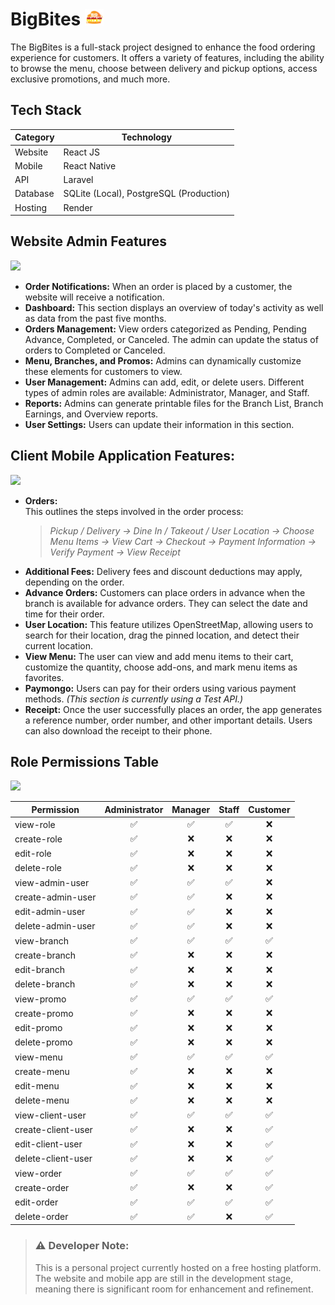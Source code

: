


# BigBites <img src="readmefiles/icon.png" width="30" /> 

The BigBites is a full-stack project designed to enhance the food ordering experience for customers. It offers a variety of features, including the ability to browse the menu, choose between delivery and pickup options, access exclusive promotions, and much more.

## Tech Stack

| Category   | Technology                     |
|------------|--------------------------------|
| Website    | React JS                       |
| Mobile     | React Native                   |
| API        | Laravel                        |
| Database   | SQLite (Local), PostgreSQL (Production) |
| Hosting    | Render                         |


## Website Admin Features
<img src="readmefiles/bigbitesweb1.gif" width="600" />

- **Order Notifications:** When an order is placed by a customer, the website will receive a notification.
- **Dashboard:** This section displays an overview of today's activity as well as data from the past five months.
- **Orders Management:** View orders categorized as Pending, Pending Advance, Completed, or Canceled. The admin can update the status of orders to Completed or Canceled.
- **Menu, Branches, and Promos:** Admins can dynamically customize these elements for customers to view.
- **User Management:** Admins can add, edit, or delete users. Different types of admin roles are available: Administrator, Manager, and Staff.
- **Reports:** Admins can generate printable files for the Branch List, Branch Earnings, and Overview reports.
- **User Settings:** Users can update their information in this section.

## Client Mobile Application Features:
<img src="readmefiles/bigbitesmobile.gif" height="300" />

- **Orders:**  
  This outlines the steps involved in the order process:  
   > *Pickup / Delivery → Dine In / Takeout / User Location → Choose Menu Items → View Cart → Checkout → Payment Information → Verify Payment → View Receipt*
- **Additional Fees:** Delivery fees and discount deductions may apply, depending on the order.
- **Advance Orders:** Customers can place orders in advance when the branch is available for advance orders. They can select the date and time for their order.
- **User Location:** This feature utilizes OpenStreetMap, allowing users to search for their location, drag the pinned location, and detect their current location.
- **View Menu:** The user can view and add menu items to their cart, customize the quantity, choose add-ons, and mark menu items as favorites.
- **Paymongo:**  Users can pay for their orders using various payment methods. *(This section is currently using a Test API.)*
- **Receipt:** Once the user successfully places an order, the app generates a reference number, order number, and other important details. Users can also download the receipt to their phone.


## Role Permissions Table
<img src="readmefiles/bigbitesweb2.gif" width="600" />

| Permission            | Administrator | Manager | Staff | Customer |
|-----------------------|:-------------:|:-------:|:-----:|:--------:|
| view-role             | ✅            | ✅      | ✅    | ❌       |
| create-role           | ✅            | ❌      | ❌    | ❌       |
| edit-role             | ✅            | ❌      | ❌    | ❌       |
| delete-role           | ✅            | ❌      | ❌    | ❌       |
| view-admin-user       | ✅            | ✅      | ✅    | ❌       |
| create-admin-user     | ✅            | ✅      | ❌    | ❌       |
| edit-admin-user       | ✅            | ✅      | ❌    | ❌       |
| delete-admin-user     | ✅            | ✅      | ❌    | ❌       |
| view-branch           | ✅            | ✅      | ✅    | ✅       |
| create-branch         | ✅            | ❌      | ❌    | ❌       |
| edit-branch           | ✅            | ❌      | ❌    | ❌       |
| delete-branch         | ✅            | ❌      | ❌    | ❌       |
| view-promo            | ✅            | ✅      | ✅    | ✅       |
| create-promo          | ✅            | ❌      | ❌    | ❌       |
| edit-promo            | ✅            | ❌      | ❌    | ❌       |
| delete-promo          | ✅            | ❌      | ❌    | ❌       |
| view-menu             | ✅            | ✅      | ✅    | ✅       |
| create-menu           | ✅            | ❌      | ❌    | ❌       |
| edit-menu             | ✅            | ❌      | ❌    | ❌       |
| delete-menu           | ✅            | ❌      | ❌    | ❌       |
| view-client-user      | ✅            | ✅      | ✅    | ✅       |
| create-client-user    | ✅            | ❌      | ❌    | ✅       |
| edit-client-user      | ✅            | ❌      | ❌    | ✅       |
| delete-client-user    | ✅            | ❌      | ❌    | ✅       |
| view-order            | ✅            | ✅      | ✅    | ✅       |
| create-order          | ✅            | ❌      | ❌    | ✅       |
| edit-order            | ✅            | ✅      | ✅    | ✅       |
| delete-order          | ✅            | ✅      | ❌    | ✅       |


> ### ⚠️ Developer Note:
> This is a personal project currently hosted on a free hosting platform.  
> The website and mobile app are still in the development stage, meaning there is significant room for enhancement and refinement.
